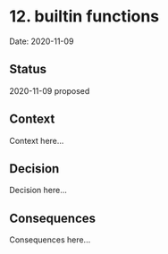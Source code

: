 # 12. builtin functions

Date: 2020-11-09

## Status

2020-11-09 proposed

## Context

Context here...

## Decision

Decision here...

## Consequences

Consequences here...

